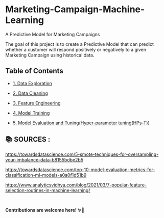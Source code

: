 # Marketing-Campaign-Machine-Learning
A Predictive Model for Marketing Campaigns

The goal of this project is to create a Predictive Model that can predict whether a customer will respond positively or negatively to a given Marketing Campaign using historical data.


Table of Contents
--
  - [1. Data Exploration](https://github.com/miraytopal/Marketing-Campaing-Machine-Learning/blob/main/notebooks/data_exploration(EDA).ipynb)

  - [2. Data Cleaning](https://github.com/miraytopal/Marketing-Campaing-Machine-Learning/blob/main/notebooks/data_cleaning.ipynb)
    
  - [3. Feature Engineering](https://github.com/miraytopal/Marketing-Campaing-Machine-Learning/blob/main/notebooks/feature_engineering.ipynb)
  
  - [4. Model Training](https://github.com/miraytopal/Marketing-Campaing-Machine-Learning/blob/main/notebooks/model_tuning.ipynb)
  
  - [5. Model Evaluation and Tuning(Hyper-parameter tuning(HPs-T))](https://github.com/miraytopal/Marketing-Campaing-Machine-Learning/blob/main/notebooks/model_tuning.ipynb)



:books: **SOURCES :** 
--
https://towardsdatascience.com/5-smote-techniques-for-oversampling-your-imbalance-data-b8155bdbe2b5

https://towardsdatascience.com/top-10-model-evaluation-metrics-for-classification-ml-models-a0a0f1d51b9

https://www.analyticsvidhya.com/blog/2021/03/7-popular-feature-selection-routines-in-machine-learning/

<br/>

**Contributions are welcome here! ✨💪**
